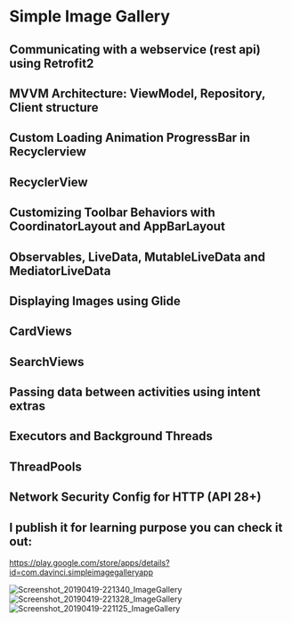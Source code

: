 # Simple Image Gallery

## Communicating with a webservice (rest api) using Retrofit2
## MVVM Architecture: ViewModel, Repository, Client structure
## Custom Loading Animation ProgressBar in Recyclerview
## RecyclerView
## Customizing Toolbar Behaviors with CoordinatorLayout and AppBarLayout
## Observables, LiveData, MutableLiveData and MediatorLiveData
## Displaying Images using Glide
## CardViews
## SearchViews
## Passing data between activities using intent extras
## Executors and Background Threads
## ThreadPools
## Network Security Config for HTTP (API 28+)
## I publish it for learning purpose you can check it out:
https://play.google.com/store/apps/details?id=com.davinci.simpleimagegalleryapp



![Screenshot_20190419-221340_ImageGallery](https://user-images.githubusercontent.com/47636256/56664026-04a96b80-66b0-11e9-90f7-7380d8d14dd8.jpg)
![Screenshot_20190419-221328_ImageGallery](https://user-images.githubusercontent.com/47636256/56664035-08d58900-66b0-11e9-9a93-8509279c9215.jpg)
![Screenshot_20190419-221125_ImageGallery](https://user-images.githubusercontent.com/47636256/56664047-0d01a680-66b0-11e9-97c3-570ded69ca18.jpg)
